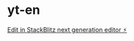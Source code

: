 # yt-en

[Edit in StackBlitz next generation editor ⚡️](https://stackblitz.com/~/github.com/baeron/yt-en)